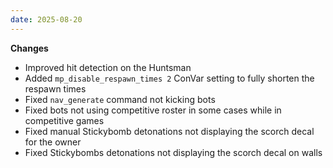 ```yaml
---
date: 2025-08-20
---
```


**Changes**

* Improved hit detection on the Huntsman
* Added `mp_disable_respawn_times 2` ConVar setting to fully shorten the respawn times
* Fixed `nav_generate` command not kicking bots
* Fixed bots not using competitive roster in some cases while in competitive games
* Fixed manual Stickybomb detonations not displaying the scorch decal for the owner
* Fixed Stickybombs detonations not displaying the scorch decal on walls
